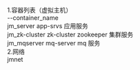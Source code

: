 1.容器列表（虚拟主机）                         <br>
  --container_name                             <br>
  jm_server     app-srvs    应用服务           <br>
  jm_zk-cluster zk-cluster  zookeeper 集群服务 <br>
  jm_mqserver   mq-server   mq 服务            <br>
2.网络                                         <br>
  jmnet                                        <br>